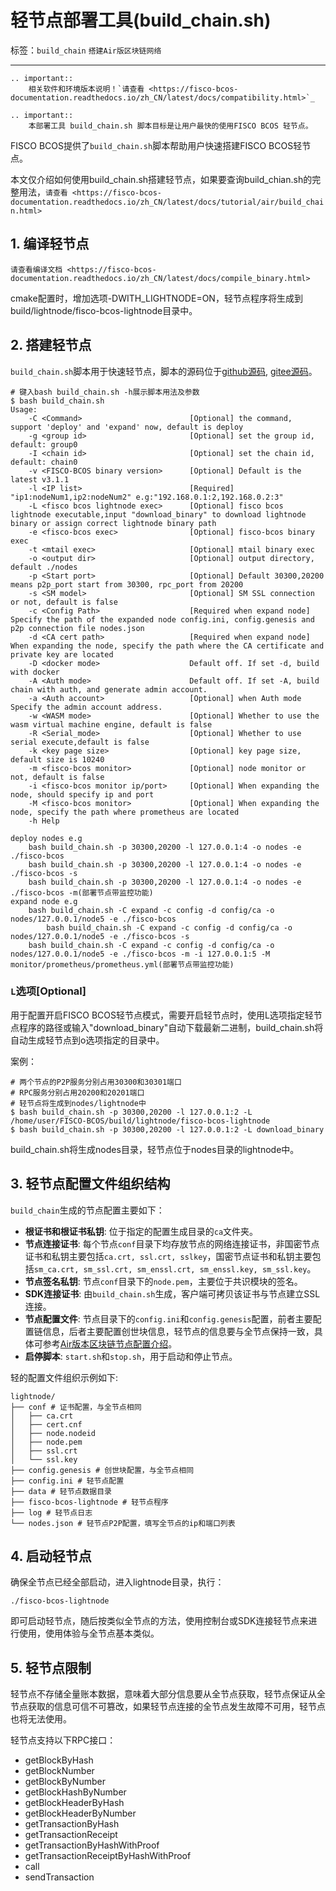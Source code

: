 # 轻节点部署工具(build_chain.sh)

标签：``build_chain`` ``搭建Air版区块链网络``

----

```eval_rst
.. important::
    相关软件和环境版本说明！`请查看 <https://fisco-bcos-documentation.readthedocs.io/zh_CN/latest/docs/compatibility.html>`_
```

```eval_rst
.. important::
    本部署工具 build_chain.sh 脚本目标是让用户最快的使用FISCO BCOS 轻节点。
```

FISCO BCOS提供了`build_chain.sh`脚本帮助用户快速搭建FISCO BCOS轻节点。

本文仅介绍如何使用build_chain.sh搭建轻节点，如果要查询build_chian.sh的完整用法，`请查看 <https://fisco-bcos-documentation.readthedocs.io/zh_CN/latest/docs/tutorial/air/build_chain.html>`

## 1. 编译轻节点

`请查看编译文档 <https://fisco-bcos-documentation.readthedocs.io/zh_CN/latest/docs/compile_binary.html>`

cmake配置时，增加选项-DWITH_LIGHTNODE=ON，轻节点程序将生成到build/lightnode/fisco-bcos-lightnode目录中。

## 2. 搭建轻节点

`build_chain.sh`脚本用于快速轻节点，脚本的源码位于[github源码](https://github.com/FISCO-BCOS/FISCO-BCOS/blob/master/tools/BcosAirBuilder/build_chain.sh), [gitee源码](https://gitee.com/FISCO-BCOS/FISCO-BCOS/blob/master/tools/BcosAirBuilder/build_chain.sh)。

```shell
# 键入bash build_chain.sh -h展示脚本用法及参数
$ bash build_chain.sh
Usage:
    -C <Command>                        [Optional] the command, support 'deploy' and 'expand' now, default is deploy
    -g <group id>                       [Optional] set the group id, default: group0
    -I <chain id>                       [Optional] set the chain id, default: chain0
    -v <FISCO-BCOS binary version>      [Optional] Default is the latest v3.1.1
    -l <IP list>                        [Required] "ip1:nodeNum1,ip2:nodeNum2" e.g:"192.168.0.1:2,192.168.0.2:3"
    -L <fisco bcos lightnode exec>      [Optional] fisco bcos lightnode executable,input "download_binary" to download lightnode binary or assign correct lightnode binary path
    -e <fisco-bcos exec>                [Optional] fisco-bcos binary exec
    -t <mtail exec>                     [Optional] mtail binary exec
    -o <output dir>                     [Optional] output directory, default ./nodes
    -p <Start port>                     [Optional] Default 30300,20200 means p2p_port start from 30300, rpc_port from 20200
    -s <SM model>                       [Optional] SM SSL connection or not, default is false
    -c <Config Path>                    [Required when expand node] Specify the path of the expanded node config.ini, config.genesis and p2p connection file nodes.json
    -d <CA cert path>                   [Required when expand node] When expanding the node, specify the path where the CA certificate and private key are located
    -D <docker mode>                    Default off. If set -d, build with docker
    -A <Auth mode>                      Default off. If set -A, build chain with auth, and generate admin account.
    -a <Auth account>                   [Optional] when Auth mode Specify the admin account address.
    -w <WASM mode>                      [Optional] Whether to use the wasm virtual machine engine, default is false
    -R <Serial_mode>                    [Optional] Whether to use serial execute,default is false
    -k <key page size>                  [Optional] key page size, default size is 10240
    -m <fisco-bcos monitor>             [Optional] node monitor or not, default is false
    -i <fisco-bcos monitor ip/port>     [Optional] When expanding the node, should specify ip and port
    -M <fisco-bcos monitor>             [Optional] When expanding the node, specify the path where prometheus are located
    -h Help

deploy nodes e.g
    bash build_chain.sh -p 30300,20200 -l 127.0.0.1:4 -o nodes -e ./fisco-bcos
    bash build_chain.sh -p 30300,20200 -l 127.0.0.1:4 -o nodes -e ./fisco-bcos -s
    bash build_chain.sh -p 30300,20200 -l 127.0.0.1:4 -o nodes -e ./fisco-bcos -m(部署节点带监控功能)
expand node e.g
    bash build_chain.sh -C expand -c config -d config/ca -o nodes/127.0.0.1/node5 -e ./fisco-bcos
        bash build_chain.sh -C expand -c config -d config/ca -o nodes/127.0.0.1/node5 -e ./fisco-bcos -s
    bash build_chain.sh -C expand -c config -d config/ca -o nodes/127.0.0.1/node5 -e ./fisco-bcos -m -i 127.0.0.1:5 -M monitor/prometheus/prometheus.yml(部署节点带监控功能)
```

### **`L`选项[**Optional**]**
用于配置开启FISCO BCOS轻节点模式，需要开启轻节点时，使用L选项指定轻节点程序的路径或输入"download_binary"自动下载最新二进制，build_chain.sh将自动生成轻节点到o选项指定的目录中。

案例：

```shell
# 两个节点的P2P服务分别占用30300和30301端口
# RPC服务分别占用20200和20201端口
# 轻节点将生成到nodes/lightnode中
$ bash build_chain.sh -p 30300,20200 -l 127.0.0.1:2 -L /home/user/FISCO-BCOS/build/lightnode/fisco-bcos-lightnode
$ bash build_chain.sh -p 30300,20200 -l 127.0.0.1:2 -L download_binary
```

build_chain.sh将生成nodes目录，轻节点位于nodes目录的lightnode中。

## 3. 轻节点配置文件组织结构

`build_chain`生成的节点配置主要如下：

- **根证书和根证书私钥**: 位于指定的配置生成目录的`ca`文件夹。
- **节点连接证书**: 每个节点`conf`目录下均存放节点的网络连接证书，非国密节点证书和私钥主要包括`ca.crt, ssl.crt, sslkey`，国密节点证书和私钥主要包括`sm_ca.crt, sm_ssl.crt, sm_enssl.crt, sm_enssl.key, sm_ssl.key`。
- **节点签名私钥**: 节点`conf`目录下的`node.pem`，主要位于共识模块的签名。
- **SDK连接证书**: 由`build_chain.sh`生成，客户端可拷贝该证书与节点建立SSL连接。
- **节点配置文件**: 节点目录下的`config.ini`和`config.genesis`配置，前者主要配置链信息，后者主要配置创世块信息，轻节点的信息要与全节点保持一致，具体可参考[Air版本区块链节点配置介绍](./config.md)。
- **启停脚本**: `start.sh`和`stop.sh`，用于启动和停止节点。

轻的配置文件组织示例如下:

```shell
lightnode/
├── conf # 证书配置，与全节点相同
│   ├── ca.crt
│   ├── cert.cnf
│   ├── node.nodeid
│   ├── node.pem
│   ├── ssl.crt
│   └── ssl.key
├── config.genesis # 创世块配置，与全节点相同
├── config.ini # 轻节点配置
├── data # 轻节点数据目录
├── fisco-bcos-lightnode # 轻节点程序
├── log # 轻节点日志
└── nodes.json # 轻节点P2P配置，填写全节点的ip和端口列表
```
## 4. 启动轻节点

确保全节点已经全部启动，进入lightnode目录，执行：

```shell
./fisco-bcos-lightnode
```

即可启动轻节点，随后按类似全节点的方法，使用控制台或SDK连接轻节点来进行使用，使用体验与全节点基本类似。

## 5. 轻节点限制

轻节点不存储全量账本数据，意味着大部分信息要从全节点获取，轻节点保证从全节点获取的信息可信不可篡改，如果轻节点连接的全节点发生故障不可用，轻节点也将无法使用。

轻节点支持以下RPC接口：

- getBlockByHash
- getBlockNumber
- getBlockByNumber
- getBlockHashByNumber
- getBlockHeaderByHash
- getBlockHeaderByNumber
- getTransactionByHash
- getTransactionReceipt
- getTransactionByHashWithProof
- getTransactionReceiptByHashWithProof
- call
- sendTransaction